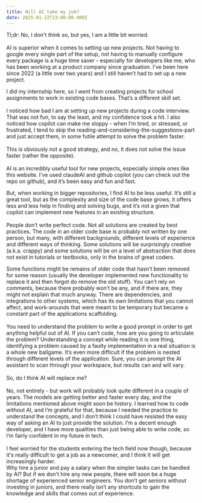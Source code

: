 ```yaml
---
title: Will AI take my job?
date: 2025-01-22T23:00:00.000Z
---
```


Tl;dr: No, I don't think so, but yes, I am a little bit worried. \
\
AI is superior when it comes to setting up new projects. Not having to google every single part of the setup, not having to manually configure every package is a huge time saver - especially for developers like me, who has been working at a product company  since graduation. I’ve been here since 2022 (a little over two years) and I still haven’t had to set up a new project.

I did my internship here, so I went from creating projects for school assignments to work in existing code bases. That’s a different skill set. \
\
I noticed how bad I am at setting up new projects during a code interview. That was not fun, to say the least, and my confidence took a hit. I also noticed how copilot can make me sloppy - when I’m tired, or stressed, or frustrated, I tend to skip the reading-and-considering-the-suggestions-part and just accept them, in some futile attempt to solve the problem faster. \
\
This is obviously not a good strategy, and no, it does not solve the issue faster (rather the opposite).\
\
AI is an incredibly useful tool for new projects, especially simple ones like this website. I’ve used claudeAI and github copilot (you can check out the repo on github), and it’s been easy and fun and fast.

But, when working in bigger repositories, I find AI to be less useful. It’s still a great tool, but as the complexity and size of the code base grows, it offers less and less help in finding and solving bugs, and it’s not a given that copilot can implement new features in an existing structure. \
\
People don’t write perfect code. Not all solutions are created by best practices. The code in an older code base is probably not written by one person, but many, with different backgrounds, different levels of experience and different ways of thinking. Some solutions will be surprisingly creative (a.k.a. crappy) and some solutions will be on a level of abstraction that does not exist in tutorials or textbooks, only in the brains of great coders.

Some functions might be remains of older code that hasn’t been removed for some reason (usually the developer implemented new functionality to replace it and then forgot do remove the old stuff). You can’t rely on comments, because there probably won’t be any, and if there are, they might not explain that much anyway. There are dependencies, and integrations to other systems, which has its own limitations that you cannot affect, and work-arounds that were meant to be temporary but became a constant part of the applications scaffolding. \
\
You need to understand the problem to write a good prompt in order to get anything helpful out of AI. If you can’t code, how are you going to articulate the problem? Understanding a concept while reading it is one thing, identifying a problem caused by a faulty implementation in a real situation is a whole new ballgame. It’s even more difficult if the problem is nested through different levels of the application. Sure, you can prompt the AI assistant to scan through your workspace, but results can and will vary. \
\
So, do I think AI will replace me? \
\
No, not entirely - but work will probably look quite different in a couple of years. The models are getting better and faster every day, and the limitations mentioned above might soon be history. I learned how to code without AI, and I’m grateful for that, because I needed the practice to understand the concepts, and I don’t think I could have resisted the easy way of asking an AI to just provide the solution. I’m a decent enough developer, and I have more qualities than just being able to write code, so I’m fairly confident in my future in tech. \
\
I feel worried for the students entering the tech field now though, because it's really difficult to get a job as a newcomer, and I think it will get increasingly harder.\
Why hire a junior and pay a salary when the simpler tasks can be handled by AI? But if we don’t hire any new people, there will soon be a huge shortage of experienced senior engineers. You don’t get seniors without investing in juniors, and there really isn’t any shortcuts to gain the knowledge and skills that comes out of experience.
